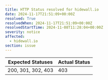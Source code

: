 ```yaml
---
title: HTTP Status resolved for hidewall.io
date: 2024-11-17T21:51:09+00:00Z
resolved: True
resolvedWhen: 2024-11-17T21:51:09+00:00Z
resolvedStartTime: 2024-11-08T11:28:04+00:00Z
severity: notice
affected:
  - hidewall.io
section: issue
---
```


| Expected Statuses | Actual Status  |
|-------------------|----------------|
| 200, 301, 302, 403 | 403 |
